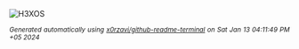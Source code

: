 <div align="justify">
<picture>
    <source media="(prefers-color-scheme: dark)" srcset="https://i.ibb.co/KFtHpcp/output-gif.gif">
    <source media="(prefers-color-scheme: light)" srcset="https://i.ibb.co/KFtHpcp/output-gif.gif">
    <img alt="H3XOS" src="https://i.ibb.co/KFtHpcp/output-gif.gif">
</picture>

<sub><i>Generated automatically using [x0rzavi/github-readme-terminal](https://github.com/x0rzavi/github-readme-terminal) on Sat Jan 13 04:11:49 PM +05 2024</i></sub>
</div>
